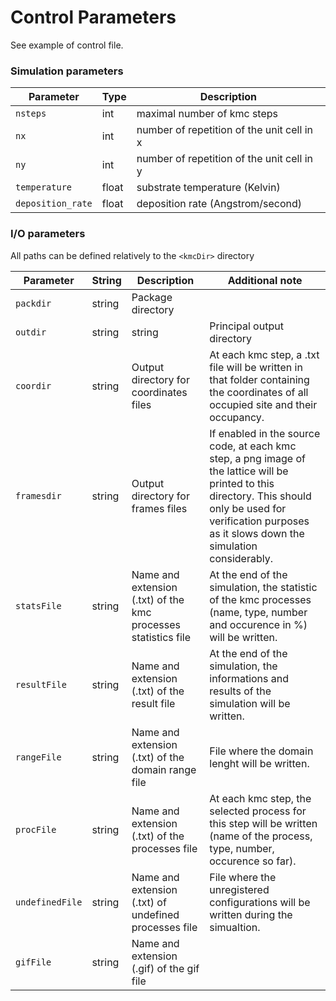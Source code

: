 
# Control Parameters

See example of control file. 

### Simulation parameters
Parameter | Type | Description
--- | --- | ---
`nsteps`| int  | maximal number of kmc steps
`nx`| int  | number of repetition of the unit cell in x
`ny`| int  | number of repetition of the unit cell in y
`temperature`| float | substrate temperature (Kelvin)
`deposition_rate`| float | deposition rate (Angstrom/second)

### I/O parameters 
All paths can be defined relatively to the `<kmcDir>` directory

Parameter | String | Description| Additional note
--- | --- | --- | ---
`packdir`| string | Package directory |
`outdir`| string| string | Principal output directory| Directory containing all output files.
`coordir`| string |  Output directory for coordinates files | At each kmc step, a .txt file will be written in that folder containing the coordinates of all occupied site and their occupancy. 
`framesdir`| string | Output directory for frames files | If enabled in the source code, at each kmc step, a png image of the lattice will be printed to this directory. This should only be used for verification purposes as it slows down the simulation considerably.
`statsFile `| string | Name and extension (.txt) of the kmc processes statistics file| At the end of the simulation, the statistic of the kmc processes (name, type, number and occurence in %) will be written.
`resultFile `| string | Name and extension (.txt) of the result file| At the end of the simulation, the informations and results of the simulation will be written. 
`rangeFile` | string | Name and extension (.txt) of the domain range file |File  where the domain lenght will be written.
`procFile` | string | Name and extension (.txt) of the processes file | At each kmc step, the selected process for this step will be written (name of the process, type, number, occurence so far).
`undefinedFile` | string | Name and extension (.txt) of undefined processes file |File where the unregistered configurations will be written during the simualtion.
`gifFile` | string | Name and extension (.gif) of the gif file| 
